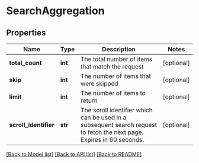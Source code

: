 # SearchAggregation

## Properties
Name | Type | Description | Notes
------------ | ------------- | ------------- | -------------
**total_count** | **int** | The total number of items that match the request  | [optional] 
**skip** | **int** | The number of items that were skipped  | [optional] 
**limit** | **int** | The number of items to return  | [optional] 
**scroll_identifier** | **str** | The scroll identifier which can be used in a subsequent search request to fetch the next page. Expires in 60 seconds.  | [optional] 

[[Back to Model list]](../README.md#documentation-for-models) [[Back to API list]](../README.md#documentation-for-api-endpoints) [[Back to README]](../README.md)


